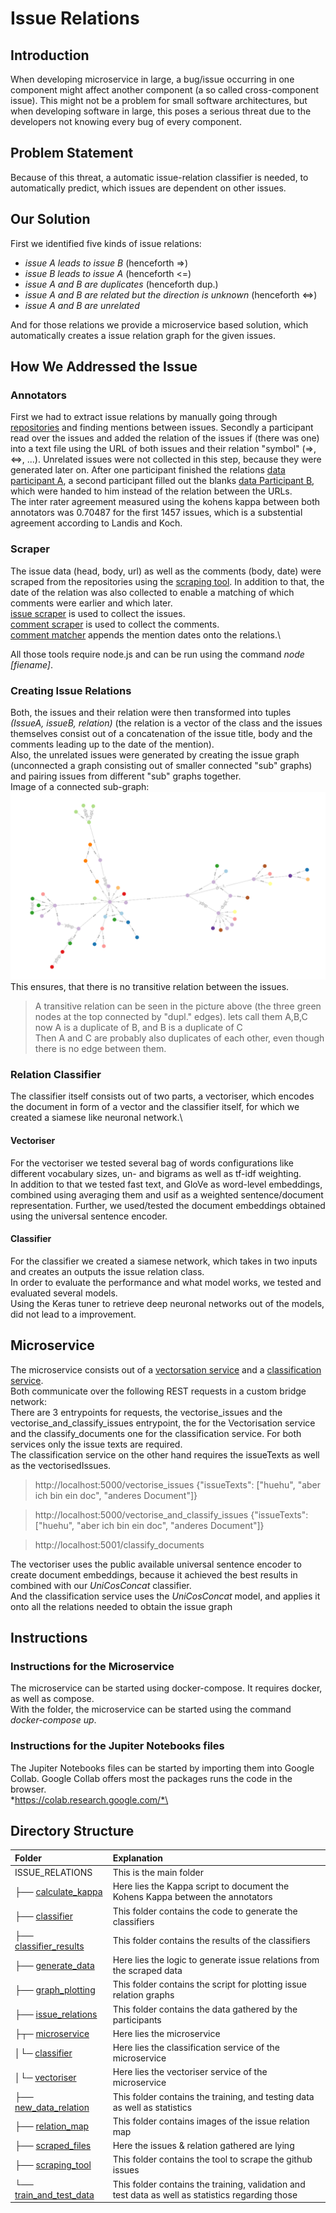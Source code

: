 # Issue Relations
## Introduction
When developing microservice in large, a bug/issue occurring in one component might affect another component (a so called cross-component issue).
This might not be a problem for small software architectures, but when developing software in large, this poses a serious threat due to the developers not knowing every bug of every component.

## Problem Statement
Because of this threat, a automatic issue-relation classifier is needed, to automatically predict, which issues are dependent on other issues.

## Our Solution
First we identified five kinds of issue relations:
* _issue A leads to issue B_ (henceforth =>)
* _issue B leads to issue A_ (henceforth <=)
* _issue A and B are duplicates_ (henceforth dup.)
* _issue A and B are related but the direction is unknown_ (henceforth <=>)
* _issue A and B are unrelated_ 

And for those relations we provide a microservice based solution, which automatically creates a issue relation graph for the given issues.

## How We Addressed the Issue
### Annotators
First we had to extract issue relations by manually going through [repositories](./scraped_files/allRepos.txt) and finding mentions between issues.
Secondly a participant read over the issues and added the relation of the issues if (there was one) into a text file using the URL of both issues and their relation "symbol" (=>, <=>, ...).
Unrelated issues were not collected in this step, because they were generated later on.
After one participant finished the relations [data participant A](./issue_relations/data_participant_A.txt), a second participant filled out the blanks [data Participant B](./issue_relations/data_participant_B.txt), which were handed to him instead of the relation between the URLs.\
The inter rater agreement measured using the kohens kappa between both annotators was 0.70487 for the first 1457 issues, which is a substential agreement according to Landis and Koch.

### Scraper
The issue data (head, body, url) as well as the comments (body, date) were scraped from the repositories using the [scraping tool](./scraping_tool/).
In addition to that, the date of the relation was also collected to enable a matching of which comments were earlier and which later.\
[issue scraper](./scraping_tool/issueScraper/app.ts) is used to collect the issues.\
[comment scraper](./scraping_tool/commentScraper/commentScraper.ts) is used to collect the comments.\
[comment matcher](./scraping_tool/commentDateMatcher/reviewCommentDates.ts) appends the mention dates onto the relations.\

All those tools require node.js and can be run using the command *node [fiename]*.

### Creating Issue Relations
Both, the issues and their relation were then transformed into tuples *(IssueA, issueB, relation)* (the relation is a vector of the class and the issues themselves consist out of a concatenation of the issue title, body and the comments leading up to the date of the mention).\
Also, the unrelated issues were generated by creating the issue graph (unconnected a graph consisting out of smaller connected "sub" graphs) and pairing issues from different "sub" graphs together.\
Image of a connected sub-graph:
![image text](./relation_map/issue_map_cropped.png)
This ensures, that there is no transitive relation between the issues.
> A transitive relation can be seen in the picture above (the three green nodes at the top connected by "dupl." edges).
> lets call them A,B,C\
> now A is a duplicate of B, and B is a duplicate of C\
> Then A and C are probably also duplicates of each other, even though there is no edge between them.

### Relation Classifier
The classifier itself consists out of two parts, a vectoriser, which encodes the document in form of a vector and the classifier itself, for which we created a siamese like neuronal network.\

#### Vectoriser
For the vectoriser we tested several bag of words configurations like different vocabulary sizes, un- and bigrams as well as tf-idf weighting.\
In addition to that we tested fast text, and GloVe as word-level embeddings, combined using averaging them and usif as a weighted sentence/document representation.
Further, we used/tested the document embeddings obtained using the universal sentence encoder.

#### Classifier
For the classifier we created a siamese network, which takes in two inputs and creates an outputs the issue relation class.\
In order to evaluate the performance and what model works, we tested and evaluated several models.\
Using the Keras tuner to retrieve deep neuronal networks out of the models, did not lead to a improvement.

## Microservice
The microservice consists out of a [vectorsation service](./microservice/vectoriser/) and a [classification service](./microservice/classifier/).\
Both communicate over the following REST requests in a custom bridge network:\
There are 3 entrypoints for requests, the vectorise_issues and the vectorise_and_classify_issues entrypoint, the  for the Vectorisation service and the classify_documents one for the classification service.
For both services only the issue texts are required.\
The classification service on the other hand requires the issueTexts as well as the vectorisedIssues.

>http://localhost:5000/vectorise_issues
{"issueTexts": ["huehu", "aber ich bin ein doc", "anderes Document"]}

>http://localhost:5000/vectorise_and_classify_issues
{"issueTexts": ["huehu", "aber ich bin ein doc", "anderes Document"]}

>http://localhost:5001/classify_documents


The vectoriser uses the public available universal sentence encoder to create document embeddings, because it achieved the best results in combined with our _UniCosConcat_ classifier.\
And the classification service uses the _UniCosConcat_ model, and applies it onto all the relations needed to obtain the issue graph

## Instructions
### Instructions for the Microservice
The microservice can be started using docker-compose.
It requires docker, as well as compose.\
With the folder, the microservice can be started using the command *docker-compose up*.

### Instructions for the Jupiter Notebooks files
The Jupiter Notebooks files can be started by importing them into Google Collab.
Google Collab offers most the packages runs the code in the browser.\
*https://colab.research.google.com/*\

## Directory Structure


| Folder                                       | Explanation                                                                                       |
| :------------------------------------------- | :------------------------------------------------------------------------------------------------ |
| ISSUE_RELATIONS                              | This is the main folder                                                                           |
|├── [calculate_kappa](./calculate_kappa)         | Here lies the Kappa script to document the Kohens Kappa between the annotators                    |
|├── [classifier](./classifier)                   | This folder contains the code to generate the classifiers                                         |
|├── [classifier_results](./classifier_results)   | This folder contains the results of the classifiers                                               |
|├── [generate_data](./generate_data)             | Here lies the logic to generate issue relations from the scraped data                             |
|├── [graph_plotting](./graph_plotting)           | This folder contains the script for plotting issue relation graphs                                |
|├── [issue_relations](./issue_relations)         | This folder contains the data gathered by the participants                                        |
|├┬─ [microservice](./microservice)               | Here lies the microservice                                                                        |
|│└─ [classifier](./microservice/classifier)      | Here lies the classification service of the microservice                                          |
|│└─ [vectoriser](./microservice/vectoriser)      | Here lies the vectoriser service of the microservice                                              |
|├── [new_data_relation](./new_data_relation)     | This folder contains the training, and testing data as well as statistics                         |
|├── [relation_map](./relation_map)               | This folder contains images of the issue relation map                                             |
|├── [scraped_files](./scraped_files)             | Here the issues & relation gathered are lying                                                     |
|├── [scraping_tool](./scraping_tool)             | This folder contains the tool to scrape the github issues                                         |
|└── [train_and_test_data](./train_and_test_data) | This folder contains the training, validation and test data as well as statistics regarding those |
